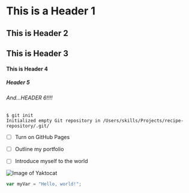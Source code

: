 # This is a Header 1 
## This is Header 2
## This is Header 3
#### This is Header 4
##### Header 5
###### And...HEADER 6!!!!

```
$ git init
Initialized empty Git repository in /Users/skills/Projects/recipe-repository/.git/
```

- [ ] Turn on GitHub Pages
- [ ] Outline my portfolio
- [ ] Introduce myself to the world



![Image of Yaktocat](https://octodex.github.com/images/yaktocat.png)


``` javascript
var myVar = "Hello, world!";
```

<!--Created different headers-->
